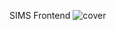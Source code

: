 SIMS Frontend
![cover](https://user-images.githubusercontent.com/59479453/209109178-a41bb39a-43da-4746-aa20-a5d0758d8be1.png)
